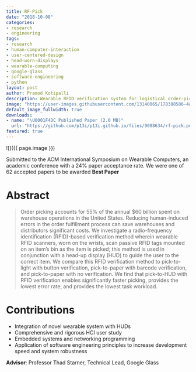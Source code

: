 ```yaml
---
title: RF-Pick
date: "2018-10-08"
categories:
- research
- engineering
tags:
- research
- human-computer-interaction
- user-centered-design
- head-worn-displays
- wearable-computing
- google-glass
- software-engineering
- python
layout: post
author: Pramod Kotipalli
description: Wearable RFID verification system for logistical order-picking
image: "https://user-images.githubusercontent.com/13140065/178388586-4a738280-aaf0-43a7-8226-203d00ba5a5f.png"
default_image_fullwidth: true
downloads:
- name: "\U0001F4DC Published Paper (2.0 MB)"
  url: "https://github.com/p13i/p13i.github.io/files/9088634/rf-pick.pdf"
featured: true
---
```


![]({{ page.image }})

Submitted to the ACM International Symposium on Wearable
Computers, an academic conference with a 24% paper
acceptance rate. We were one of 62 accepted papers to be
awarded **Best Paper**

# Abstract

> Order picking accounts for 55% of the annual $60 billion
> spent on warehouse operations in the United States.
> Reducing human-induced errors in the order fulfillment
> process can save warehouses and distributors significant
> costs. We investigate a radio-frequency identification
> (RFID)-based verification method wherein wearable RFID
> scanners, worn on the wrists, scan passive RFID tags
> mounted on an item’s bin as the item is picked; this
> method is used in conjunction with a head-up display (HUD)
> to guide the user to the correct item. We compare this
> RFID verification method to pick-to-light with button
> verification, pick-to-paper with barcode verification, and
> pick-to-paper with no verification. We find that
> pick-to-HUD with RFID verification enables significantly
> faster picking, provides the lowest error rate, and
> provides the lowest task workload.

# Contributions
* Integration of novel wearable system with HUDs
* Comprehensive and rigorous HCI user study
* Embedded systems and networking programming
* Application of software engineering principles to increase
  development speed and system robustness

**Advisor**: Professor Thad Starner, Technical Lead, Google
Glass
